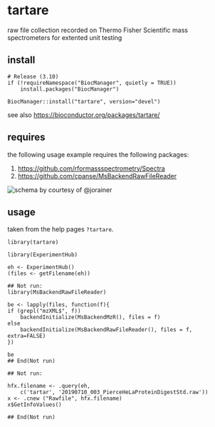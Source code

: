 # tartare

raw file collection recorded on Thermo Fisher Scientific mass spectrometers for
extented unit testing


## install 

```
# Release (3.10) 
if (!requireNamespace("BiocManager", quietly = TRUE))
    install.packages("BiocManager")

BiocManager::install("tartare", version="devel")
```

see also https://bioconductor.org/packages/tartare/

## requires

the following usage example requires the following packages:

1. https://github.com/rformassspectrometry/Spectra
2. https://github.com/cpanse/MsBackendRawFileReader


![schema](https://user-images.githubusercontent.com/4901987/67311128-4a2fdf80-f4ff-11e9-8db2-49340d69f563.jpg)
by courtesy of @jorainer


## usage

taken from the help pages `?tartare`.

```
library(tartare)

library(ExperimentHub)

eh <- ExperimentHub()
(files <- getFilename(eh))

## Not run: 
library(MsBackendRawFileReader)

be <- lapply(files, function(f){
if (grepl("mzXML$", f))
    backendInitialize(MsBackendMzR(), files = f)
else
    backendInitialize(MsBackendRawFileReader(), files = f, extra=FALSE)
})

be
## End(Not run)

## Not run: 

hfx.filename <- .query(eh,
    c('tartar', '20190710_003_PierceHeLaProteinDigestStd.raw'))
x <- .cnew ("Rawfile", hfx.filename)
x$GetInfoValues()

## End(Not run)

```

